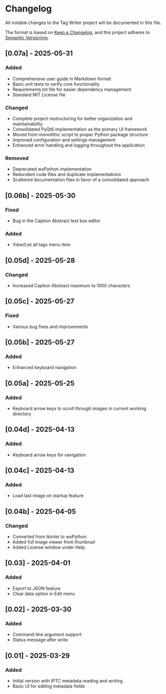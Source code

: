 # Changelog

All notable changes to the Tag Writer project will be documented in this file.

The format is based on [Keep a Changelog](https://keepachangelog.com/en/1.0.0/),
and this project adheres to [Semantic Versioning](https://semver.org/spec/v2.0.0.html).

## [0.07a] - 2025-05-31

### Added
- Comprehensive user guide in Markdown format
- Basic unit tests to verify core functionality
- Requirements.txt file for easier dependency management
- Standard MIT License file

### Changed
- Complete project restructuring for better organization and maintainability
- Consolidated PyQt6 implementation as the primary UI framework
- Moved from monolithic script to proper Python package structure
- Improved configuration and settings management
- Enhanced error handling and logging throughout the application

### Removed
- Deprecated wxPython implementation
- Redundant code files and duplicate implementations
- Scattered documentation files in favor of a consolidated approach

## [0.06b] - 2025-05-30

### Fixed
- Bug in the Caption Abstract text box editor

### Added
- View/List all tags menu item

## [0.05d] - 2025-05-28

### Changed
- Increased Caption Abstract maximum to 1000 characters

## [0.05c] - 2025-05-27

### Fixed
- Various bug fixes and improvements

## [0.05b] - 2025-05-27

### Added
- Enhanced keyboard navigation

## [0.05a] - 2025-05-25

### Added
- Keyboard arrow keys to scroll through images in current working directory

## [0.04d] - 2025-04-13

### Added
- Keyboard arrow keys for navigation

## [0.04c] - 2025-04-13

### Added
- Load last image on startup feature

## [0.04b] - 2025-04-05

### Changed
- Converted from tkinter to wxPython
- Added full image viewer from thumbnail
- Added License window under Help

## [0.03] - 2025-04-01

### Added
- Export to JSON feature
- Clear data option in Edit menu

## [0.02] - 2025-03-30

### Added
- Command-line argument support
- Status message after write

## [0.01] - 2025-03-29

### Added
- Initial version with IPTC metadata reading and writing
- Basic UI for editing metadata fields

